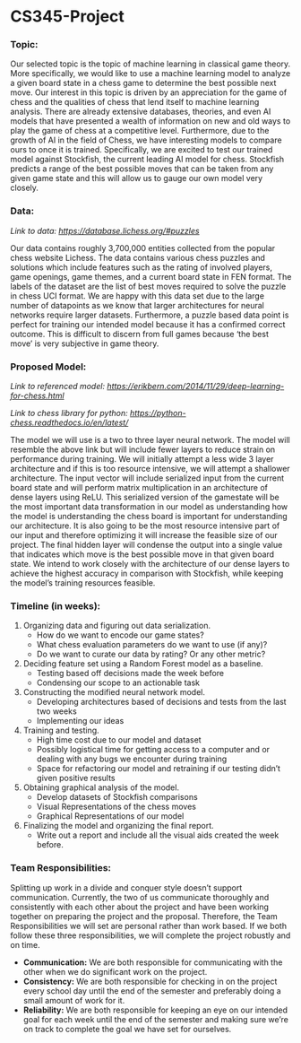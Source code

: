 # CS345-Project
### **Topic:**

Our selected topic is the topic of machine learning in classical game theory. More specifically, we would like to use a machine learning model to analyze a given board state in a chess game to determine the best possible next move. Our interest in this topic is driven by an appreciation for the game of chess and the qualities of chess that lend itself to machine learning analysis. There are already extensive databases, theories, and even AI models that have presented a wealth of information on new and old ways to play the game of chess at a competitive level. Furthermore, due to the growth of AI in the field of Chess, we have interesting models to compare ours to once it is trained. Specifically, we are excited to test our trained model against Stockfish, the current leading AI model for chess. Stockfish predicts a range of the best possible moves that can be taken from any given game state and this will allow us to gauge our own model very closely.

### **Data:**
_Link to data: https://database.lichess.org/#puzzles_

Our data contains roughly 3,700,000 entities collected from the popular chess website Lichess. The data contains various chess puzzles and solutions which include features such as the rating of involved players, game openings, game themes, and a current board state in FEN format. The labels of the dataset are the list of best moves required to solve the puzzle in chess UCI format. We are happy with this data set due to the large number of datapoints as we know that larger architectures for neural networks require larger datasets. Furthermore, a puzzle based data point is perfect for training our intended model because it has a confirmed correct outcome. This is difficult to discern from full games because ‘the best move’ is very subjective in game theory.

### Proposed Model:
_Link to referenced model: https://erikbern.com/2014/11/29/deep-learning-for-chess.html_ 

_Link to chess library for python: https://python-chess.readthedocs.io/en/latest/_

The model we will use is a two to three layer neural network. The model will resemble the above link but will include fewer layers to reduce strain on performance during training. We will initially attempt a less wide 3 layer architecture and if this is too resource intensive, we will attempt a shallower architecture. The input vector will include serialized input from the current board state and will perform matrix multiplication in an architecture of dense layers using ReLU. This serialized version of the gamestate will be the most important data transformation in our model as understanding how the model is understanding the chess board is important for understanding our architecture. It is also going to be the most resource intensive part of our input and therefore optimizing it will increase the feasible size of our project. The final hidden layer will condense the output into a single value that indicates which move is the best possible move in that given board state. We intend to work closely with the architecture of our dense layers to achieve the highest accuracy in comparison with Stockfish, while keeping the model’s training resources feasible. 

### Timeline (in weeks):

1. Organizing data and figuring out data serialization.
    * How do we want to encode our game states?
    * What chess evaluation parameters do we want to use (if any)?
    * Do we want to curate our data by rating? Or any other metric?
2. Deciding feature set using a Random Forest model as a baseline.
    * Testing based off decisions made the week before
    * Condensing our scope to an actionable task
3. Constructing the modified neural network model.
    * Developing architectures based of decisions and tests from the last two weeks
    * Implementing our ideas
4. Training and testing.
    * High time cost due to our model and dataset
    * Possibly logistical time for getting access to a computer and or dealing with any bugs we encounter during training
    * Space for refactoring our model and retraining if our testing didn’t given positive results
5. Obtaining graphical analysis of the model.
    * Develop datasets of Stockfish comparisons
    * Visual Representations of the chess moves
    * Graphical Representations of our model
6. Finalizing the model and organizing the final report.
    * Write out a report and include all the visual aids created the week before.

### Team Responsibilities:

Splitting up work in a divide and conquer style doesn’t support communication. Currently, the two of us communicate thoroughly and consistently with each other about the project and have been working together on preparing the project and the proposal. Therefore, the Team Responsibilities we will set are personal rather than work based. If we both follow these three responsibilities, we will complete the project robustly and on time.

* **Communication:** We are both responsible for communicating with the other when we do significant work on the project.
* **Consistency:** We are both responsible for checking in on the project every school day until the end of the semester and preferably doing a small amount of work for it.
* **Reliability:** We are both responsible for keeping an eye on our intended goal for each week until the end of the semester and making sure we’re on track to complete the goal we have set for ourselves.
